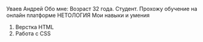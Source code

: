 Уваев Андрей
Обо мне:
Возраст 32 года. Студент. Прохожу обучение на онлайн платформе НЕТОЛОГИЯ
Мои навыки и умения
1. Верстка HTML
2. Работа с CSS


